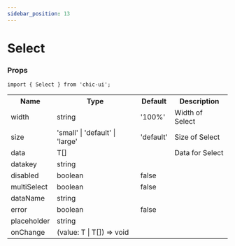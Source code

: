 ```yaml
---
sidebar_position: 13
---
```


# Select

### Props

```
import { Select } from 'chic-ui';
```

<table>
  <tr>
     <th>Name</th>
     <th>Type</th>
     <th>Default</th>
     <th>Description</th>
  </tr>
  <tr>
    <td>width</td>
    <td>string</td>
    <td>'100%'</td>
    <td>Width of Select</td>
  </tr>
  <tr>
    <td>size</td>
    <td>'small' | 'default' | 'large'</td>
    <td>'default'</td>
    <td>Size of Select</td>
  </tr>
  <tr>
    <td>data</td>
    <td>T[]</td>
    <td></td>
    <td>Data for Select</td>
  </tr>
  <tr>
    <td>datakey</td>
    <td>string</td>
    <td></td>
    <td></td>
  </tr>
  <tr>
    <td>disabled</td>
    <td>boolean</td>
    <td>false</td>
    <td></td>
  </tr>
  <tr>
    <td>multiSelect</td>
    <td>boolean</td>
    <td>false</td>
    <td></td>
  </tr>
  <tr>
    <td>dataName</td>
    <td>string</td>
    <td></td>
    <td></td>
  </tr>
  <tr>
    <td>error</td>
    <td>boolean</td>
    <td>false</td>
    <td></td>
  </tr>
  <tr>
    <td>placeholder</td>
    <td>string</td>
    <td></td>
    <td></td>
  </tr>
  <tr>
    <td>onChange</td>
    <td>(value: T | T[]) => void</td>
    <td></td>
    <td></td>
  </tr>
</table>
